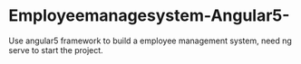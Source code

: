 # Employeemanagesystem-Angular5-
Use angular5 framework to build a employee management system, need ng serve to start the project.
